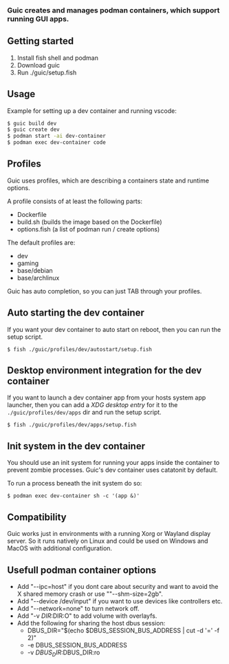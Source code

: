 ### Guic creates and manages podman containers, which support running GUI apps.

## Getting started
1. Install fish shell and podman
2. Download guic
3. Run ./guic/setup.fish

## Usage
Example for setting up a dev container and running vscode:
```sh
$ guic build dev
$ guic create dev
$ podman start -ai dev-container
$ podman exec dev-container code
```

## Profiles
Guic uses profiles, which are describing a containers state and runtime options.

A profile consists of at least the following parts:
- Dockerfile
- build.sh (builds the image based on the Dockerfile)
- options.fish (a list of podman run / create options)

The default profiles are:
- dev
- gaming
- base/debian
- base/archlinux

Guic has auto completion, so you can just TAB through your profiles.

## Auto starting the dev container
If you want your dev container to auto start on reboot, then you can run the setup script.

`$ fish ./guic/profiles/dev/autostart/setup.fish`

## Desktop environment integration for the dev container
If you want to launch a dev container app from your hosts system app launcher, then
you can add a *XDG desktop entry* for it to the `./guic/profiles/dev/apps` dir and run the setup script.

`$ fish ./guic/profiles/dev/apps/setup.fish`

## Init system in the dev container
You should use an init system for running your apps inside the container to prevent zombie processes.
Guic's dev container uses catatonit by default.

To run a process beneath the init system do so:

`$ podman exec dev-container sh -c '(app &)'`

## Compatibility
Guic works just in environments with a running Xorg or Wayland display server. So it runs natively on Linux and could be used on Windows and MacOS with additional configuration.

## Usefull podman container options
- Add "--ipc=host" if you dont care about security and want to avoid the X shared memory crash or use ""--shm-size=2gb".
- Add "--device /dev/input" if you want to use devices like controllers etc.
- Add "--network=none" to turn network off.
- Add "-v $DIR:$DIR:O" to add volume with overlayfs.
- Add the following for sharing the host dbus session:
    - DBUS_DIR="$(echo $DBUS_SESSION_BUS_ADDRESS | cut -d '=' -f 2)"
    -   -e DBUS_SESSION_BUS_ADDRESS
    -   -v $DBUS_DIR:$DBUS_DIR:ro